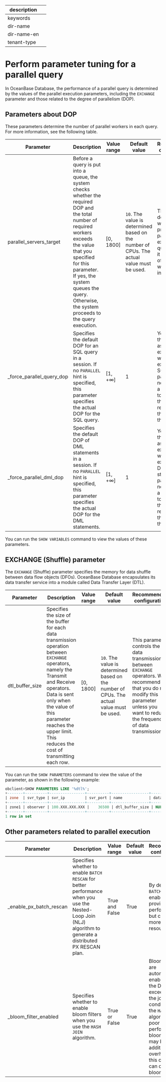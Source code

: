 |description||
|---|---|
|keywords||
|dir-name||
|dir-name-en||
|tenant-type||

# Perform parameter tuning for a parallel query

In OceanBase Database, the performance of a parallel query is determined by the values of the parallel execution parameters, including the `EXCHANGE` parameter and those related to the degree of parallelism (DOP).

## Parameters about DOP

These parameters determine the number of parallel workers in each query. For more information, see the following table.


| **Parameter** | **Description** | **Value range** | **Default value** | **Recommended configuration** |
|---------------|--------------|-------------|-------------|---------------|
| parallel_servers_target | Before a query is put into a queue, the system checks whether the required DOP and the total number of required workers exceeds the value that you specified for this parameter. If yes, the system queues the query. Otherwise, the system proceeds to the query execution.  | \[0, 1800\] | `10`. The value is determined based on the number of CPUs. The actual value must be used. | The system determines whether to proceed to the parallel execution of a query or queue it if the number of available workers is insufficient.  |
| _force_parallel_query_dop | Specifies the default DOP for an SQL query in a session. If no `PARALLEL` hint is specified, this parameter specifies the actual DOP for the SQL query.  | \[1, +∞\] | 1 | You can set this parameter as needed. For example, if you want to execute some SQL queries in parallel but do not want to add a `PARALLEL` hint to each of them, we recommend that you set this parameter.  |
| _force_parallel_dml_dop | Specifies the default DOP of DML statements in a session. If no `PARALLEL` hint is specified, this parameter specifies the actual DOP for the DML statements.  | \[1, +∞\] | 1 | You can set this parameter as needed. For example, if you want to execute some DML statements in parallel but do not want to add a `PARALLEL` hint to each of them, we recommend that you set this parameter.  |

You can run the `SHOW VARIABLES` command to view the values of these parameters.

## EXCHANGE (Shuffle) parameter

The `EXCHANGE` (Shuffle) parameter specifies the memory for data shuffle between data flow objects (DFOs). OceanBase Database encapsulates its data transfer service into a module called Data Transfer Layer (DTL).


| **Parameter** | **Description** | **Value range** | **Default value** | **Recommended configuration** |
|-----------|---------------|-------------|--------------|-----------------|
| dtl_buffer_size | Specifies the size of the buffer for each data transmission operation between `EXCHANGE` operators, namely the Transmit and Receive operators. Data is sent only when the value of this parameter reaches the upper limit. This reduces the cost of transmitting each row.  | \[0, 1800\] | `10`. The value is determined based on the number of CPUs. The actual value must be used. | This parameter controls the data transmission between `EXCHANGE` operators. We recommend that you do not modify this parameter unless you want to reduce the frequency of data transmission.  |

You can run the `SHOW PARAMETERS` command to view the value of the parameter, as shown in the following example:

```sql
obclient>SHOW PARAMETERS LIKE '%dtl%';
+-------+----------+----------------+----------+-----------------+-----------+-------+---------------+----------+---------+---------+-------------------+
| zone  | svr_type | svr_ip         | svr_port | name            | data_type | value | info          | section  | scope   | source  | edit_level        |
+-------+----------+----------------+----------+-----------------+-----------+-------+---------------+----------+---------+---------+-------------------+
| zone1 | observer | 100.XXX.XXX.XXX |    36500 | dtl_buffer_size | NULL      | 64K   | to be removed | OBSERVER | CLUSTER | DEFAULT | DYNAMIC_EFFECTIVE |
+-------+----------+----------------+----------+-----------------+-----------+-------+---------------+----------+---------+---------+-------------------+
1 row in set
```

## Other parameters related to parallel execution

| **Parameter** | **Description** | **Value range** | **Default value** | **Recommended configuration** |
|-----------|---------|--------|---------|------|
| _enable_px_batch_rescan | Specifies whether to enable `BATCH RESCAN` for better performance when you use the Nested-Loop Join (NLJ) algorithm to generate a distributed PX RESCAN plan. | True and False | True | By default, `BATCH RESCAN` is enabled. It provides better performance but consumes more memory resources.  |
| _bloom_filter_enabled | Specifies whether to enable bloom filters when you use the `HASH JOIN` algorithm.  | True or False | True | Bloom filters are automatically enabled when the DOP exceeds 1. If the join condition of the `HASH JOIN` algorithm has poor filtering performance, bloom filters may bring additional overhead. In this case, you can disable bloom filters.  |


